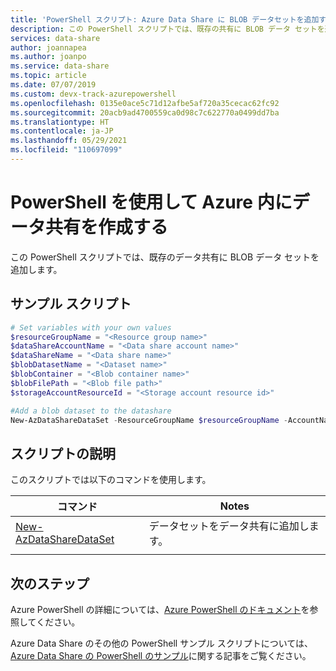 ```yaml
---
title: 'PowerShell スクリプト: Azure Data Share に BLOB データセットを追加する'
description: この PowerShell スクリプトでは、既存の共有に BLOB データ セットを追加します。
services: data-share
author: joannapea
ms.author: joanpo
ms.service: data-share
ms.topic: article
ms.date: 07/07/2019
ms.custom: devx-track-azurepowershell
ms.openlocfilehash: 0135e0ace5c71d12afbe5af720a35cecac62fc92
ms.sourcegitcommit: 20acb9ad4700559ca0d98c7c622770a0499dd7ba
ms.translationtype: HT
ms.contentlocale: ja-JP
ms.lasthandoff: 05/29/2021
ms.locfileid: "110697099"
---
```

# <a name="use-powershell-to-create-a-data-share-in-azure"></a>PowerShell を使用して Azure 内にデータ共有を作成する

この PowerShell スクリプトでは、既存のデータ共有に BLOB データ セットを追加します。

## <a name="sample-script"></a>サンプル スクリプト

```powershell
# Set variables with your own values
$resourceGroupName = "<Resource group name>"
$dataShareAccountName = "<Data share account name>"
$dataShareName = "<Data share name>"
$blobDatasetName = "<Dataset name>"
$blobContainer = "<Blob container name>"
$blobFilePath = "<Blob file path>"
$storageAccountResourceId = "<Storage account resource id>"

#Add a blob dataset to the datashare
New-AzDataShareDataSet -ResourceGroupName $resourceGroupName -AccountName $dataShareAccountName -ShareName $dataShareName -Name $blobDataSetName -StorageAccountResourceId $storageAccountResourceId -FilePath $blobFilePath

```


## <a name="script-explanation"></a>スクリプトの説明

このスクリプトでは以下のコマンドを使用します。 

| コマンド | Notes |
|---|---|
| [New-AzDataShareDataSet](/powershell/module/az.datashare/new-azdatasharedataset) | データセットをデータ共有に追加します。 |
|||

## <a name="next-steps"></a>次のステップ

Azure PowerShell の詳細については、[Azure PowerShell のドキュメント](/powershell/)を参照してください。

Azure Data Share のその他の PowerShell サンプル スクリプトについては、[Azure Data Share の PowerShell のサンプル](../../samples-powershell.md)に関する記事をご覧ください。

